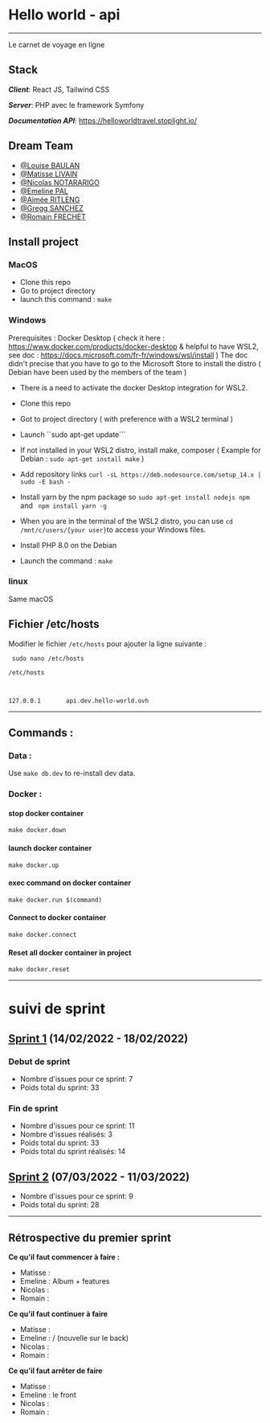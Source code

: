 # Hello world - api
--- ---
Le carnet de voyage en ligne

## Stack
_**Client**_: React JS, Tailwind CSS

_**Server**_: PHP avec le framework Symfony

_**Documentation API**_: https://helloworldtravel.stoplight.io/

## Dream Team

- [@Louise BAULAN](https://github.com/Fayaah)
- [@Matisse LIVAIN](https://github.com/MLivain)
- [@Nicolas NOTARARIGO](https://github.com/Neerfix)
- [@Emeline PAL](https://github.com/emelinepal)
- [@Aimée RITLENG](https://github.com/Aimee-RTLNG)
- [@Gregg SANCHEZ](https://github.com/Arty3P)
- [@Romain FRECHET](https://github.com/Hikari-rom)


## Install project

### MacOS

- Clone this repo
- Go to project directory
- launch this command : 
 ```make```

### Windows

Prerequisites : Docker Desktop ( check it here : https://www.docker.com/products/docker-desktop & helpful to have WSL2, see doc : https://docs.microsoft.com/fr-fr/windows/wsl/install )
The doc didn't precise that you have to go to the Microsoft Store to install the distro ( Debian have been used by the members of the team )
- There is a need to activate the docker Desktop integration for WSL2.

- Clone this repo
- Got to project directory ( with preference with a WSL2 terminal ) 
- Launch ``sudo apt-get update```
- If not installed in your WSL2 distro, install make, composer ( Example for Debian : ```sudo apt-get install make``` )
- Add repository links ``curl -sL https://deb.nodesource.com/setup_14.x | sudo -E bash -``
- Install yarn by the npm package so ```sudo apt-get install nodejs npm ``` and ``` npm install yarn -g```
- When you are in the terminal of the WSL2 distro, you can use ```cd /mnt/c/users/{your user}```to access your Windows files.
- Install PHP 8.0 on the Debian
- Launch the command : 
``` make ```

### linux

Same macOS

## Fichier /etc/hosts

Modifier le fichier `/etc/hosts` pour ajouter la ligne suivante :

```
 sudo nano /etc/hosts
```

```
/etc/hosts



127.0.0.1       api.dev.hello-world.ovh
```

--- ---
## Commands :
 
### Data :
Use ```make db.dev``` to re-install dev data. 
### Docker : 
#### stop docker container
```make docker.down```
#### launch docker container
```make docker.up```
#### exec command on docker container
```make docker.run $(command)```
#### Connect to docker container
```make docker.connect```
#### Reset all docker container in project
```make docker.reset```

--- ---
# suivi de sprint
## [Sprint 1](https://github.com/helloworld-ynovlyon/api/milestone/1) (14/02/2022 - 18/02/2022)
### Debut de sprint
- Nombre d'issues pour ce sprint: 7
- Poids total du sprint: 33

### Fin de sprint
- Nombre d'issues pour ce sprint: 11
- Nombre d'issues réalisés: 3
- Poids total du sprint: 33
- Poids total du sprint réalisés: 14


## [Sprint 2](https://github.com/helloworld-ynovlyon/api/milestone/2) (07/03/2022 - 11/03/2022)
- Nombre d'issues pour ce sprint: 9
- Poids total du sprint: 28

--- ---

## Rétrospective du premier sprint

**Ce qu'il faut commencer à faire :**
- Matisse :
- Emeline : Album + features
- Nicolas :
- Romain :

**Ce qu'il faut continuer à faire**
- Matisse :
- Emeline : / (nouvelle sur le back)
- Nicolas :
- Romain :

**Ce qu'il faut arrêter de faire**
- Matisse :
- Emeline : le front
- Nicolas :
- Romain :
